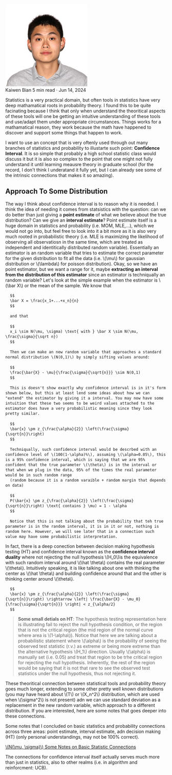 <script id="MathJax-script" async src="https://cdn.jsdelivr.net/npm/mathjax@3/es5/tex-mml-chtml.js"></script>

<div class="wrapper">
  <div class="profile">
    <img src="../../../assets/index/profile_pic.jpeg" alt="Profile Picture">
    <div class="profile-details">
      <span class="name">Kaiwen Bian</span>
      <span class="metadata">5 min read · Jun 14, 2024</span>
    </div>
  </div>
  <p>
      Statistics is a very practical domain, but often tools in statistics have very deep mathamatical roots in probability theory. I found this to be quite facinating because I think that only when understand the theoritical aspects of these tools will one be getting 
      an intuitive understanding of these tools and use/adapt them under appropriate circumstances. Things works for a mathamatical reason, they work because the math have happened to discover and support some things that happen to work.
  </p>

  <P>
      I want to use an concept that is very oftenly used through out many branches of statistics and probability to illustarte such point: <strong>Confidence Interval</strong>. It is so simple that probably a high school statistic class would discuss it but it is also so complex to 
      the point that one might not fully understand it until learning meausre theory in graduate school (for the record, I don't think I underatand it fully yet, but I can already see some of the intrinsic connections that makes it so amazing).
  </P>
</div>

## Approach To Some Distribution

<div class="wrapper">
  <p>
      The way I think about confidence interval is to reason why it is needed. I think the idea of needing it comes from statsistics with the question: can we do better than just giving a <strong>point estimate</strong> of what we believe about the true distribution? Can we give an <strong>interval estimate</strong>?
      Point estimate itself is a huge domain in statistics and probability (i.e. MOM, MLE,...), which we would not go into, but feel free to look into it a bit more as it is also very much rooted in probabilistic theory (i.e. MLE is maximizing the likelihood of observing all observatiosn in the same time, which are treated as independent and 
      identitically distributed random variable). Essentially an estimator is an random variable that tries to estimate the correct parameter for the given distribution to fit all the data (i.e. \(\mu\) for gaussian distribution or \(\lambda\) for poisson distribution). Okay, so we have an point estimator, but we want a range for it, maybe <strong>extracting an interval from the distribution 
      of this estimator</strong> since an estimator is techniqually an random variable? Let's look at the simple example when the estimator is \(\bar X\) or the mean of the sample. We know that
      
      $$
      \bar X = \frac{x_1+...+x_n}{n}
      $$
      
      and that 
      
      $$
      x_i \sim N(\mu, \sigma) \text{ with } \bar X \sim N(\mu, \frac{\sigma}{\sqrt n})
      $$

      Then we can make an new random variable that approaches a standard normal distribution \(N(0,1)\) by simply sifting values around:

      $$
      \frac{\bar{X} - \mu}{\frac{\sigma}{\sqrt{n}}} \sim N(0,1)
      $$

      This is doesn't show exactly why confidence interval is in it's form shown below, but this at least lend some ideas about how we can "extend" the estimator by giving it a interval. You may now have some intuition that these two seems to be weird values attached to the estimator does have a very probabilistic meaning since they look pretty similar.

      $$
      \bar{x} \pm z_{\frac{\alpha}{2}} \left(\frac{\sigma}{\sqrt{n}}\right)
      $$

      Techniqually, such confidence interval would be descrbed with an confidence level of \(100(1-\alpha)%\), assuming \(\alpha=0.05\), this is a 95% confidence interval, which is saying that we are 95% confident that the true parameter \(\theta\) is in the interval or that when we plug in the data, 95% of the times the real parameter would be in such random range 
      (random because it is a random varaible + random margin that depends on data)

      $$
      P(\bar{x} \pm z_{\frac{\alpha}{2}} \left(\frac{\sigma}{\sqrt{n}}\right) \text{ contains } \mu) = 1 - \alpha
      $$

      Notice that this is not talking about the probability that teh true parameter is in the random interval, it is in it or not, nothing is random here. However, we will see later that in a connection such value may have some probabilistic interpretation.
  </p>

  <p>
    In fact, there is a deep conection between decision making hypothesis testing (HT) and confidence interval known as the <strong>confidence interval duality</strong> where not rejecting the null hypothesis \(H_0\)is the equivalence with such random interval around \(\hat \theta\) contains the real parameter \(\theta\). Intuitively speaking, it is like talking about one with thinking the center as 
      \(\hat \theta\) and building confidence around that and the other is thinking center around \(\theta\).

      $$
      \bar{x} \pm z_{\frac{\alpha}{2}} \left(\frac{\sigma}{\sqrt{n}}\right) \rightarrow \left| \frac{\bar{X} - \mu_0}{\frac{\sigma}{\sqrt{n}}} \right| < z_{\alpha/2}
      $$
  </p>

  <blockquote>
    <p>
      <strong>Some small detials on HT</strong>: The hypothesis testing representation here is illustrating fail to reject the null hypothesis condition, or the region that is not the critical region (the mid region of the normal curve where area is \(1-\alpha\)). Notice that here we are talking about a probabilistic statement where \(\alpha\) is the probability of seeing the observed test statistic (r.v.) as extreme or being more extreme than the 
      alternative hypothesis \(H_1\) direction. Usually \(\alpha\) is manually set (i.e. 0.05) and treat that region to be trhe critical region for rejecting the null hypothesis. Inherently, the rest of the region would be saying that it is not that rare to see the observed test statistics under the null hypothesis, thus not rejecting it.
    </p>
  </blockquote>

  <p>
    These theoritical connection between statistical tools and probability theory goes much longer, extending to some other pretty well known distributions (you may have heard about \(T\) or \(X_n^2\) distribution, which are used when \(\sigma^2\) is not present) adn we can use standard deviation as a replacement in the new random variable, which approach to a different distribution. 
    If you are interested, here are some notes that goes deeper into these connections.
  </p>

  <p>Some notes that I concluded on basic statistics and probability connections across three areas: point estimate, interval estimate, adn decision making (HT) 
        (only personal understandings, may not be 100% correct).</p>

  <a href="../../../assets/math/confidence_notes.jpg" target="_blank">
   <p>\(N(\mu, \sigma)\) Some Notes on Basic Statistic Connections</p>
    </a>


  <p>
    The connections for confidence interval itself actually serves much more than just in statistics, also to other realms (i.e. in algorithm and reinforcment: UCB).
  </p>
</div>